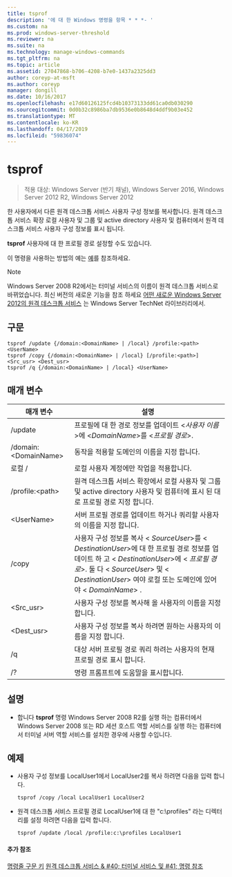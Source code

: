 ```yaml
---
title: tsprof
description: '에 대 한 Windows 명령을 항목 * * *- '
ms.custom: na
ms.prod: windows-server-threshold
ms.reviewer: na
ms.suite: na
ms.technology: manage-windows-commands
ms.tgt_pltfrm: na
ms.topic: article
ms.assetid: 27047868-b706-4208-b7e0-1437a2325dd3
author: coreyp-at-msft
ms.author: coreyp
manager: dongill
ms.date: 10/16/2017
ms.openlocfilehash: e17d60126125fcd4b10373133dd61ca0db030290
ms.sourcegitcommit: 0d0b32c8986ba7db9536e0b8648d4ddf9b03e452
ms.translationtype: MT
ms.contentlocale: ko-KR
ms.lasthandoff: 04/17/2019
ms.locfileid: "59836074"
---
```

# <a name="tsprof"></a>tsprof

>적용 대상: Windows Server (반기 채널), Windows Server 2016, Windows Server 2012 R2, Windows Server 2012

한 사용자에서 다른 원격 데스크톱 서비스 사용자 구성 정보를 복사합니다.
원격 데스크톱 서비스 확장 로컬 사용자 및 그룹 및 active directory 사용자 및 컴퓨터에서 원격 데스크톱 서비스 사용자 구성 정보를 표시 됩니다.

**tsprof** 사용자에 대 한 프로필 경로 설정할 수도 있습니다.

이 명령을 사용하는 방법의 예는 [예](#BKMK_examples)를 참조하세요.

> [!NOTE]
> Windows Server 2008 R2에서는 터미널 서비스의 이름이 원격 데스크톱 서비스로 바뀌었습니다. 최신 버전의 새로운 기능을 참조 하세요 [어떤 새로운 Windows Server 2012의 원격 데스크톱 서비스](https://technet.microsoft.com/library/hh831527) 는 Windows Server TechNet 라이브러리에서.

## <a name="syntax"></a>구문
```
tsprof /update {/domain:<DomainName> | /local} /profile:<path> <UserName>
tsprof /copy {/domain:<DomainName> | /local} [/profile:<path>] <Src_usr> <Dest_usr>
tsprof /q {/domain:<DomainName> | /local} <UserName>
```

## <a name="parameters"></a>매개 변수
|매개 변수|설명|
|-------|--------|
|/update|프로필에 대 한 경로 정보를 업데이트 <*사용자 이름*>에 <*DomainName*>를 <*프로필 경로*>.|
|/domain:\<DomainName>|동작을 적용할 도메인의 이름을 지정 합니다.|
|로컬 /|로컬 사용자 계정에만 작업을 적용합니다.|
|/profile:\<path>|원격 데스크톱 서비스 확장에서 로컬 사용자 및 그룹 및 active directory 사용자 및 컴퓨터에 표시 된 대로 프로필 경로 지정 합니다.|
|\<UserName>|서버 프로필 경로를 업데이트 하거나 쿼리할 사용자의 이름을 지정 합니다.|
|/copy|사용자 구성 정보를 복사 \< *SourceUser*>를 \< *DestinationUser*>에 대 한 프로필 경로 정보를 업데이트 하 고 \<  *DestinationUser*>에 \< *프로필 경로*>. 둘 다 \< *SourceUser*> 및 \< *DestinationUser*> 여야 로컬 또는 도메인에 있어야 \< *DomainName*> .|
|\<Src_usr>|사용자 구성 정보를 복사해 올 사용자의 이름을 지정 합니다.|
|\<Dest_usr>|사용자 구성 정보를 복사 하려면 원하는 사용자의 이름을 지정 합니다.|
|/q|대상 서버 프로필 경로 쿼리 하려는 사용자의 현재 프로필 경로 표시 합니다.|
|/?|명령 프롬프트에 도움말을 표시합니다.|

## <a name="remarks"></a>설명
-   합니다 **tsprof** 명령 Windows Server 2008 R2를 실행 하는 컴퓨터에서 Windows Server 2008 또는 RD 세션 호스트 역할 서비스를 실행 하는 컴퓨터에서 터미널 서버 역할 서비스를 설치한 경우에 사용할 수입니다.

## <a name="BKMK_examples"></a>예제
-   사용자 구성 정보를 LocalUser1에서 LocalUser2를 복사 하려면 다음을 입력 합니다.
    ```
    tsprof /copy /local LocalUser1 LocalUser2
    ```
-   원격 데스크톱 서비스 프로필 경로 LocalUser1에 대 한 "c:\profiles" 라는 디렉터리를 설정 하려면 다음을 입력 합니다.
    ```
    tsprof /update /local /profile:c:\profiles LocalUser1
    ```

#### <a name="additional-references"></a>추가 참조
[명령줄 구문 키](command-line-syntax-key.md)
[원격 데스크톱 서비스 & #40; 터미널 서비스 및 #41; 명령 참조](remote-desktop-services-terminal-services-command-reference.md)
